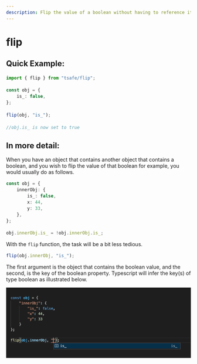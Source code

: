 ```yaml
---
description: Flip the value of a boolean without having to reference it twice.
---
```


# flip

## Quick Example:

```typescript
import { flip } from "tsafe/flip";

const obj = {
	is_: false,
};

flip(obj, "is_");

//obj.is_ is now set to true
```

## In more detail:

When you have an object that contains another object that contains a boolean, and you wish to flip the value of that boolean for example, you would usually do as follows.

```typescript
const obj = {
	innerObj: {
		is_: false,
		x: 44,
		y: 33,
	},
};

obj.innerObj.is_ = !obj.innerObj.is_;
```

With the `flip` function, the task will be a bit less tedious.

```typescript
flip(obj.innerObj, "is_");
```

The first argument is the object that contains the boolean value, and the second, is the key of the boolean property. Typescript will infer the key(s) of type boolean as illustrated below.

![](<.gitbook/assets/Screenshot 2021-05-14 at 17.10.47.png>)
